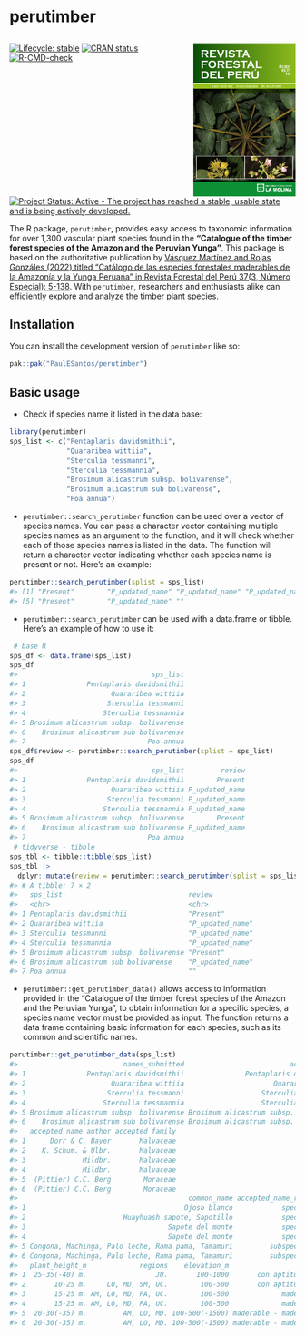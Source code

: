 
<!-- README.md is generated from README.Rmd. Please edit that file -->

# perutimber

## <a href='https://github.com/PaulESantos/perutimber'><img src='man/figures/cover.jpg' align="right" height="270" width="180" /></a>

<!-- badges: start -->

[![Lifecycle:
stable](https://img.shields.io/badge/lifecycle-stable-green.svg)](https://lifecycle.r-lib.org/articles/stages.html)
[![CRAN
status](https://www.r-pkg.org/badges/version/perutimber)](https://CRAN.R-project.org/package=perutimber)
[![R-CMD-check](https://github.com/PaulESantos/perutimber/actions/workflows/R-CMD-check.yaml/badge.svg)](https://github.com/PaulESantos/perutimber/actions/workflows/R-CMD-check.yaml)
[![Project Status: Active - The project has reached a stable, usable
state and is being actively
developed.](https://www.repostatus.org/badges/latest/active.svg)](https://www.repostatus.org/#active)
<!-- badges: end -->

The R package, `perutimber`, provides easy access to taxonomic
information for over 1,300 vascular plant species found in the
**“Catalogue of the timber forest species of the Amazon and the Peruvian
Yunga”**. This package is based on the authoritative publication by
[Vásquez Martínez and Rojas Gonzáles (2022) titled “Catálogo de las
especies forestales maderables de la Amazonía y la Yunga Peruana” in
Revista Forestal del Perú 37(3, Número Especial):
5-138](https://revistas.lamolina.edu.pe/index.php/rfp/article/view/1956).
With `perutimber`, researchers and enthusiasts alike can efficiently
explore and analyze the timber plant species.

## Installation

You can install the development version of `perutimber` like so:

``` r
pak::pak("PaulESantos/perutimber")
```

## Basic usage

- Check if species name it listed in the data base:

``` r
library(perutimber)
sps_list <- c("Pentaplaris davidsmithii", 
              "Quararibea wittiia",
              "Sterculia tessmanni", 
              "Sterculia tessmannia", 
              "Brosimum alicastrum subsp. bolivarense",
              "Brosimum alicastrum sub bolivarense",
              "Poa annua")
```

- `perutimber::search_perutimber` function can be used over a vector of
  species names. You can pass a character vector containing multiple
  species names as an argument to the function, and it will check
  whether each of those species names is listed in the data. The
  function will return a character vector indicating whether each
  species name is present or not. Here’s an example:

``` r
perutimber::search_perutimber(splist = sps_list)
#> [1] "Present"        "P_updated_name" "P_updated_name" "P_updated_name"
#> [5] "Present"        "P_updated_name" ""
```

- `perutimber::search_perutimber` can be used with a data.frame or
  tibble. Here’s an example of how to use it:

``` r
 # base R
sps_df <- data.frame(sps_list)
sps_df
#>                                 sps_list
#> 1               Pentaplaris davidsmithii
#> 2                     Quararibea wittiia
#> 3                    Sterculia tessmanni
#> 4                   Sterculia tessmannia
#> 5 Brosimum alicastrum subsp. bolivarense
#> 6    Brosimum alicastrum sub bolivarense
#> 7                              Poa annua
sps_df$review <- perutimber::search_perutimber(splist = sps_list)
sps_df
#>                                 sps_list         review
#> 1               Pentaplaris davidsmithii        Present
#> 2                     Quararibea wittiia P_updated_name
#> 3                    Sterculia tessmanni P_updated_name
#> 4                   Sterculia tessmannia P_updated_name
#> 5 Brosimum alicastrum subsp. bolivarense        Present
#> 6    Brosimum alicastrum sub bolivarense P_updated_name
#> 7                              Poa annua
 # tidyverse - tibble
sps_tbl <- tibble::tibble(sps_list)
sps_tbl |> 
  dplyr::mutate(review = perutimber::search_perutimber(splist = sps_list))
#> # A tibble: 7 × 2
#>   sps_list                               review          
#>   <chr>                                  <chr>           
#> 1 Pentaplaris davidsmithii               "Present"       
#> 2 Quararibea wittiia                     "P_updated_name"
#> 3 Sterculia tessmanni                    "P_updated_name"
#> 4 Sterculia tessmannia                   "P_updated_name"
#> 5 Brosimum alicastrum subsp. bolivarense "Present"       
#> 6 Brosimum alicastrum sub bolivarense    "P_updated_name"
#> 7 Poa annua                              ""
```

- `perutimber::get_perutimber_data()` allows access to information
  provided in the “Catalogue of the timber forest species of the Amazon
  and the Peruvian Yunga”, to obtain information for a specific species,
  a species name vector must be provided as input. The function returns
  a data frame containing basic information for each species, such as
  its common and scientific names.

``` r
perutimber::get_perutimber_data(sps_list)
#>                          names_submitted                          accepted_name
#> 1               Pentaplaris davidsmithii               Pentaplaris davidsmithii
#> 2                     Quararibea wittiia                      Quararibea wittii
#> 3                    Sterculia tessmanni                   Sterculia tessmannii
#> 4                   Sterculia tessmannia                   Sterculia tessmannii
#> 5 Brosimum alicastrum subsp. bolivarense Brosimum alicastrum subsp. bolivarense
#> 6    Brosimum alicastrum sub bolivarense Brosimum alicastrum subsp. bolivarense
#>   accepted_name_author accepted_family
#> 1      Dorr & C. Bayer       Malvaceae
#> 2    K. Schum. & Ulbr.       Malvaceae
#> 3              Mildbr.       Malvaceae
#> 4              Mildbr.       Malvaceae
#> 5  (Pittier) C.C. Berg        Moraceae
#> 6  (Pittier) C.C. Berg        Moraceae
#>                                          common_name accepted_name_rank habit
#> 1                                       Ojoso blanco            species Árbol
#> 2                        Huayhuash sapote, Sapotillo            species Árbol
#> 3                                   Sapote del monte            species Árbol
#> 4                                   Sapote del monte            species Árbol
#> 5 Congona, Machinga, Palo leche, Rama pama, Tamamuri         subspecies Árbol
#> 6 Congona, Machinga, Palo leche, Rama pama, Tamamuri         subspecies Árbol
#>   plant_height_m             regions    elevation_m                        uses
#> 1  25-35(-40) m.                 JU.       100-1000       con aptitud maderable
#> 2       10-25 m.     LO, MD, SM, UC.        100-500       con aptitud maderable
#> 3       15-25 m. AM, LO, MD, PA, UC.        100-500             madera aserrada
#> 4       15-25 m. AM, LO, MD, PA, UC.        100-500             madera aserrada
#> 5  20-30(-35) m.         AM, LO, MD. 100-500(-1500) maderable - madera aserrada
#> 6  20-30(-35) m.         AM, LO, MD. 100-500(-1500) maderable - madera aserrada
```
